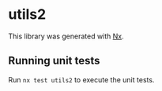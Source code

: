 # utils2

This library was generated with [Nx](https://nx.dev).

## Running unit tests

Run `nx test utils2` to execute the unit tests.
